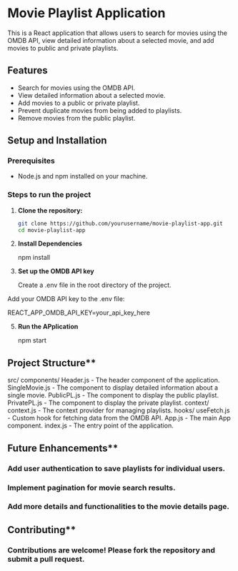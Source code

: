 # Movie Playlist Application

This is a React application that allows users to search for movies using the OMDB API, view detailed information about a selected movie, and add movies to public and private playlists.

## Features

- Search for movies using the OMDB API.
- View detailed information about a selected movie.
- Add movies to a public or private playlist.
- Prevent duplicate movies from being added to playlists.
- Remove movies from the public playlist.

## Setup and Installation

### Prerequisites

- Node.js and npm installed on your machine.

### Steps to run the project

1. **Clone the repository:**

   ```bash
   git clone https://github.com/yourusername/movie-playlist-app.git
   cd movie-playlist-app
2. **Install Dependencies**
   
   npm install
   
4. **Set up the OMDB API key**

   Create a .env file in the root directory of the project.

Add your OMDB API key to the .env file:

REACT_APP_OMDB_API_KEY=your_api_key_here

5. **Run the APplication**

   npm start

## Project Structure**

  src/
    components/
      Header.js - The header component of the application.
      SingleMovie.js - The component to display detailed information about a single movie.
      PublicPL.js - The component to display the public playlist.
      PrivatePL.js - The component to display the private playlist.
    context/
      context.js - The context provider for managing playlists.
    hooks/
      useFetch.js - Custom hook for fetching data from the OMDB API.
    App.js - The main App component.
    index.js - The entry point of the application.
    
## Future Enhancements**

### Add user authentication to save playlists for individual users.

### Implement pagination for movie search results.

### Add more details and functionalities to the movie details page.

## Contributing**

### Contributions are welcome! Please fork the repository and submit a pull request.
